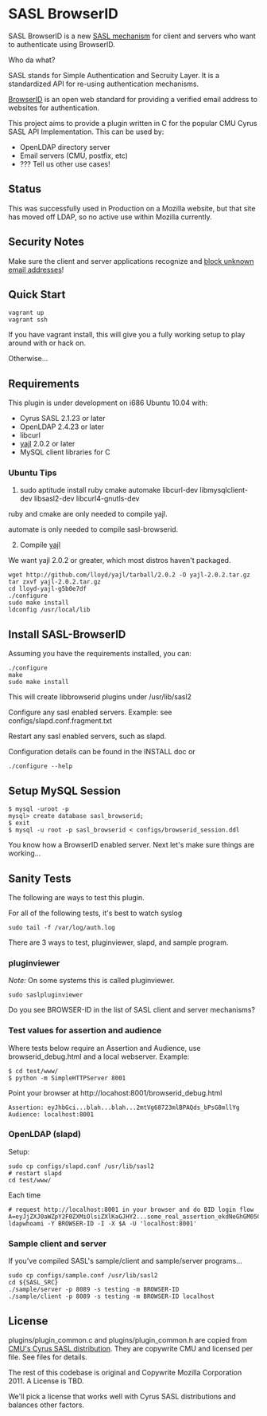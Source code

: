 # SASL BrowserID #
SASL BrowserID is a new [SASL mechanism](http://asg.web.cmu.edu/sasl/sasl-library.html) for client and servers who want to authenticate using BrowserID.

Who da what?

SASL stands for Simple Authentication and Secruity Layer. It is a standardized API for re-using authentication mechanisms.

[BrowserID](https://browserid.org) is an open web standard for providing a verified email address to websites for authentication.

This project aims to provide a plugin written in C for the popular CMU Cyrus SASL API Implementation. This can be used by:

* OpenLDAP directory server
* Email servers (CMU, postfix, etc)
* ??? Tell us other use cases!

## Status ##
This was successfully used in Production on a Mozilla website, but that site has 
moved off LDAP, so no active use within Mozilla currently.

## Security Notes ##

Make sure the client and server applications recognize and 
[block unknown email addresses](docs/security_block_unknown_email.md)!

## Quick Start ##

    vagrant up
    vagrant ssh

If you have vagrant install, this will give you a fully working setup to play
around with or hack on.

Otherwise...

## Requirements ##
This plugin is under development on i686 Ubuntu 10.04 with:

* Cyrus SASL 2.1.23 or later
* OpenLDAP 2.4.23 or later
* libcurl
* [yajl](https://github.com/lloyd/yajl) 2.0.2 or later
* MySQL client libraries for C

### Ubuntu Tips ###
1) sudo aptitude install ruby cmake automake libcurl-dev libmysqlclient-dev libsasl2-dev libcurl4-gnutls-dev

ruby and cmake are only needed to compile yajl.

automate is only needed to compile sasl-browserid.

2) Compile [yajl](https://lloyd.github.com/yajl/)

We want yajl 2.0.2 or greater, which most distros haven't packaged.

    wget http://github.com/lloyd/yajl/tarball/2.0.2 -O yajl-2.0.2.tar.gz
    tar zxvf yajl-2.0.2.tar.gz
    cd lloyd-yajl-g5b0e7df
    ./configure
    sudo make install
    ldconfig /usr/local/lib

## Install SASL-BrowserID ##

Assuming you have the requirements installed, you can:

    ./configure
    make
    sudo make install

This will create libbrowserid plugins under /usr/lib/sasl2

Configure any sasl enabled servers. Example: see configs/slapd.conf.fragment.txt

Restart any sasl enabled servers, such as slapd.

Configuration details can be found in the INSTALL doc or 

    ./configure --help

## Setup MySQL Session ##

    $ mysql -uroot -p
    mysql> create database sasl_browserid;
    $ exit
    $ mysql -u root -p sasl_browserid < configs/browserid_session.ddl

You know how a BrowserID enabled server. Next let's make sure things are working...

## Sanity Tests ##

The following are ways to test this plugin.

For all of the following tests, it's best to watch syslog

    sudo tail -f /var/log/auth.log

There are 3 ways to test, pluginviewer, slapd, and sample program.

### pluginviewer ###

*Note:* On some systems this is called pluginviewer.

    sudo saslpluginviewer

Do you see BROWSER-ID in the list of SASL client and server mechanisms?

### Test values for assertion and audience ###

Where tests below require an Assertion and Audience, use browserid_debug.html and a local webserver. Example:

    $ cd test/www/
    $ python -m SimpleHTTPServer 8001

Point your browser at http://locahost:8001/browserid_debug.html

    Assertion: eyJhbGci...blah...blah...2mtVg68723mlBPAQds_bPsG8mllYg
    Audience: localhost:8001

### OpenLDAP (slapd) ###

Setup:

    sudo cp configs/slapd.conf /usr/lib/sasl2
    # restart slapd
    cd test/www/

Each time

    # request http://localhost:8001 in your browser and do BID login flow
    A=eyJjZXJ0aWZpY2F0ZXMiOlsiZXlKaGJHY2...some_real_assertion_ekdNeGhGM05CM3diUXV6UzC
    ldapwhoami -Y BROWSER-ID -I -X $A -U 'localhost:8001'

### Sample client and server ###
If you've compiled SASL's sample/client and sample/server programs...

    sudo cp configs/sample.conf /usr/lib/sasl2
    cd ${SASL_SRC}
    ./sample/server -p 8089 -s testing -m BROWSER-ID
    ./sample/client -p 8089 -s testing -m BROWSER-ID localhost


## License ##
plugins/plugin_common.c and plugins/plugin_common.h are copied from [CMU's Cyrus SASL distribution](http://ftp.andrew.cmu.edu/pub/cyrus-mail/).
They are copywrite CMU and licensed per file. See files for details.

The rest of this codebase is original and Copywrite Mozilla Corporation 2011.
A License is TBD.

We'll pick a license that works well with Cyrus SASL distributions and balances other factors.
